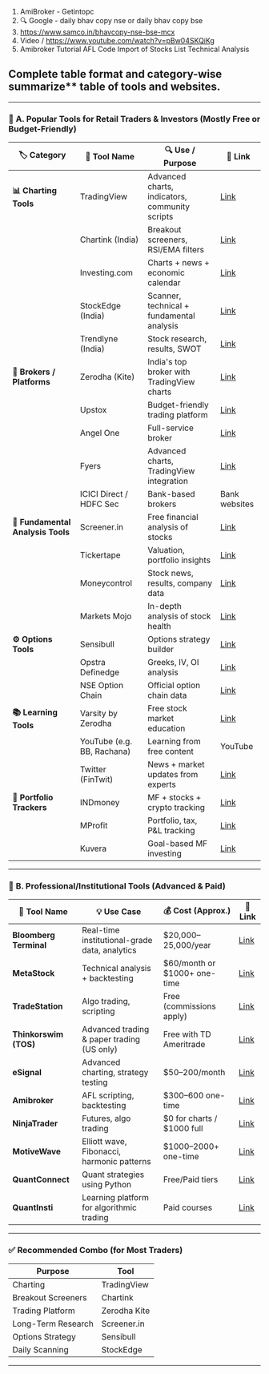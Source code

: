 
1. AmiBroker - Getintopc
2. 🔍 Google - daily bhav copy nse or daily bhav copy bse
3. https://www.samco.in/bhavcopy-nse-bse-mcx
4. Video / https://www.youtube.com/watch?v=pBw04SKQiKg
5. Amibroker Tutorial AFL Code Import of  Stocks List Technical Analysis

## **Complete table format** and category-wise summarize** table of tools and websites.

---

### 📌 **A. Popular Tools for Retail Traders & Investors (Mostly Free or Budget-Friendly)**

| 🏷️ Category                      | 🧰 Tool Name               | 🔍 Use / Purpose                               | 🔗 Link                                   |
| --------------------------------- | -------------------------- | ---------------------------------------------- | ----------------------------------------- |
| **📊 Charting Tools**             | TradingView                | Advanced charts, indicators, community scripts | [Link](https://tradingview.com)           |
|                                   | Chartink (India)           | Breakout screeners, RSI/EMA filters            | [Link](https://chartink.com)              |
|                                   | Investing.com              | Charts + news + economic calendar              | [Link](https://www.investing.com)         |
|                                   | StockEdge (India)          | Scanner, technical + fundamental analysis      | [Link](https://stockedge.com)             |
|                                   | Trendlyne (India)          | Stock research, results, SWOT                  | [Link](https://www.trendlyne.com)         |
| **💼 Brokers / Platforms**        | Zerodha (Kite)             | India's top broker with TradingView charts     | [Link](https://kite.zerodha.com)          |
|                                   | Upstox                     | Budget-friendly trading platform               | [Link](https://upstox.com)                |
|                                   | Angel One                  | Full-service broker                            | [Link](https://www.angelone.in)           |
|                                   | Fyers                      | Advanced charts, TradingView integration       | [Link](https://fyers.in)                  |
|                                   | ICICI Direct / HDFC Sec    | Bank-based brokers                             | Bank websites                             |
| **🔎 Fundamental Analysis Tools** | Screener.in                | Free financial analysis of stocks              | [Link](https://screener.in)               |
|                                   | Tickertape                 | Valuation, portfolio insights                  | [Link](https://www.tickertape.in)         |
|                                   | Moneycontrol               | Stock news, results, company data              | [Link](https://www.moneycontrol.com)      |
|                                   | Markets Mojo               | In-depth analysis of stock health              | [Link](https://www.marketsmojo.com)       |
| **⚙️ Options Tools**              | Sensibull                  | Options strategy builder                       | [Link](https://www.sensibull.com)         |
|                                   | Opstra Definedge           | Greeks, IV, OI analysis                        | [Link](https://opstra.definedge.com)      |
|                                   | NSE Option Chain           | Official option chain data                     | [Link](https://nseindia.com/option-chain) |
| **📚 Learning Tools**             | Varsity by Zerodha         | Free stock market education                    | [Link](https://zerodha.com/varsity/)      |
|                                   | YouTube (e.g. BB, Rachana) | Learning from free content                     | YouTube                                   |
|                                   | Twitter (FinTwit)          | News + market updates from experts             | [Link](https://twitter.com)               |
| **📒 Portfolio Trackers**         | INDmoney                   | MF + stocks + crypto tracking                  | [Link](https://indmoney.com)              |
|                                   | MProfit                    | Portfolio, tax, P\&L tracking                  | [Link](https://www.mprofit.in)            |
|                                   | Kuvera                     | Goal-based MF investing                        | [Link](https://www.kuvera.in)             |

---

### 🔐 **B. Professional/Institutional Tools (Advanced & Paid)**

| 🧰 Tool Name           | 💡 Use Case                                   | 💰 Cost (Approx.)              | 🔗 Link                                                                    |
| ---------------------- | --------------------------------------------- | ------------------------------ | -------------------------------------------------------------------------- |
| **Bloomberg Terminal** | Real-time institutional-grade data, analytics | \$20,000–25,000/year           | [Link](https://www.bloomberg.com/professional/solution/bloomberg-terminal) |
| **MetaStock**          | Technical analysis + backtesting              | \$60/month or \$1000+ one-time | [Link](https://www.metastock.com)                                          |
| **TradeStation**       | Algo trading, scripting                       | Free (commissions apply)       | [Link](https://www.tradestation.com)                                       |
| **Thinkorswim (TOS)**  | Advanced trading & paper trading (US only)    | Free with TD Ameritrade        | [Link](https://www.tdameritrade.com/tools-and-platforms/thinkorswim.html)  |
| **eSignal**            | Advanced charting, strategy testing           | \$50–200/month                 | [Link](https://www.esignal.com)                                            |
| **Amibroker**          | AFL scripting, backtesting                    | \$300–600 one-time             | [Link](https://www.amibroker.com)                                          |
| **NinjaTrader**        | Futures, algo trading                         | \$0 for charts / \$1000 full   | [Link](https://ninjatrader.com)                                            |
| **MotiveWave**         | Elliott wave, Fibonacci, harmonic patterns    | \$1000–2000+ one-time          | [Link](https://www.motivewave.com)                                         |
| **QuantConnect**       | Quant strategies using Python                 | Free/Paid tiers                | [Link](https://www.quantconnect.com)                                       |
| **QuantInsti**         | Learning platform for algorithmic trading     | Paid courses                   | [Link](https://www.quantinsti.com)                                         |

---

### ✅ **Recommended Combo (for Most Traders)**

| Purpose            | Tool         |
| ------------------ | ------------ |
| Charting           | TradingView  |
| Breakout Screeners | Chartink     |
| Trading Platform   | Zerodha Kite |
| Long-Term Research | Screener.in  |
| Options Strategy   | Sensibull    |
| Daily Scanning     | StockEdge    |

---
